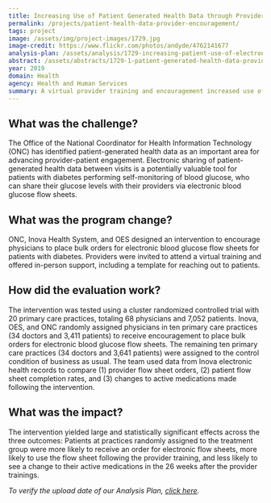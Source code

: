 ```yaml
---
title: Increasing Use of Patient Generated Health Data through Provider Encouragement
permalink: /projects/patient-health-data-provider-encouragement/
tags: project  
image: /assets/img/project-images/1729.jpg
image-credit: https://www.flickr.com/photos/andyde/4762141677
analysis-plan: /assets/analysis/1729-increasing-patient-use-of-electronic-health-records.pdf
abstract: /assets/abstracts/1729-1-patient-generated-health-data-provider-encouragement.pdf
year: 2019
domain: Health
agency: Health and Human Services
summary: A virtual provider training and encouragement increased use of electronic blood glucose flow sheets.
---
```

## What was the challenge?

The Office of the National Coordinator for Health Information Technology (ONC) has identified patient-generated health data as an important area for advancing provider-patient engagement. Electronic sharing of patient-generated health data between visits is a potentially valuable tool for patients with diabetes performing self-monitoring of blood glucose, who can share their glucose levels with their providers via electronic blood glucose flow sheets.

## What was the program change?

ONC, Inova Health System, and OES designed an intervention to encourage physicians to place bulk orders for electronic blood glucose flow sheets for patients with diabetes. Providers were invited to attend a virtual training and offered in-person support, including a template for reaching out to patients.

## How did the evaluation work?

The intervention was tested using a cluster randomized controlled trial with 20 primary care practices, totaling 68 physicians and 7,052 patients. Inova, OES, and ONC randomly assigned physicians in ten primary care practices (34 doctors and 3,411 patients) to receive encouragement to place bulk orders for electronic blood glucose flow sheets. The remaining ten primary care practices (34 doctors and 3,641 patients) were assigned to the control condition of business as usual. The team used data from Inova electronic health records to compare (1) provider flow sheet orders, (2) patient flow sheet completion rates, and (3) changes to active medications made following the intervention. 

## What was the impact?

The intervention yielded large and statistically significant effects across the three outcomes: Patients at practices randomly assigned to the treatment group were more likely to receive an order for electronic flow sheets, more likely to use the flow sheet following the provider training, and less likely to see a change to their active medications in the 26 weeks after the provider trainings.

<i>To verify the upload date of our Analysis Plan, <a href="https://github.com/gsa-oes/office-of-evaluation-sciences/tree/master/assets/analysis">click here</a>.</i>

